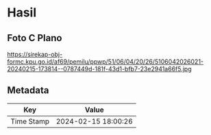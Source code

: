 # Hasil

## Foto C Plano

https://sirekap-obj-formc.kpu.go.id/af69/pemilu/ppwp/51/06/04/20/26/5106042026021-20240215-173814--0787449d-181f-43d1-bfb7-23e2941a66f5.jpg


## Metadata

| Key        | Value               |
| ---------- | ------------------- |
| Time Stamp | 2024-02-15 18:00:26 |



